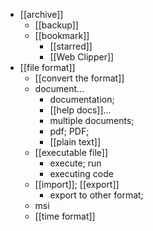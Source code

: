- [[archive]]
    - [[backup]]
    - [[bookmark]]
        - [[starred]]
        - [[Web Clipper]]
- [[file format]]
    - [[convert the format]]
    - document...
        - documentation;
        - [[help docs]]...
        - multiple documents;
        - pdf; PDF;
        - [[plain text]]
    - [[executable file]]
        - execute; run
        - executing code
    - [[import]]; [[export]]
        - export to other format;
    - msi
    - [[time format]]
